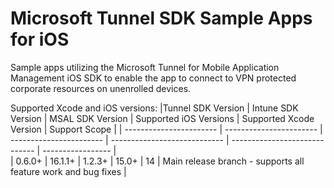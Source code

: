 # Microsoft Tunnel SDK Sample Apps for iOS 

Sample apps utilizing the Microsoft Tunnel for Mobile Application Management iOS SDK to enable the app to connect to VPN protected corporate resources on unenrolled devices.

Supported Xcode and iOS versions:
|Tunnel SDK Version | Intune SDK Version  | MSAL SDK Version  | Supported iOS Versions  | Supported Xcode Version | Support Scope |
| ----------------------- | ----------------------- | ----------------------- | ---------------------------- | -----------------------------  | ----------------- |                         
| 0.6.0+                     | 16.1.1+                     | 1.2.3+              | 15.0+                               | 14                                       | Main release branch - supports all feature work and bug fixes |
